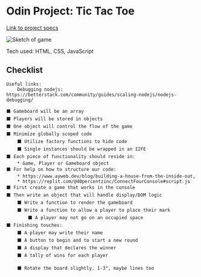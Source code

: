 # Odin Project: Tic Tac Toe

[Link to project specs](https://www.theodinproject.com/lessons/javascript-tic-tac-toe)

![Sketch of
game](https://github.com/kslau07/tictactoe/blob/main/tictactoe_sketch.png?raw=true)

Tech used: HTML, CSS, JavaScript

## Checklist

    Useful links:
        Debugging nodejs: https://betterstack.com/community/guides/scaling-nodejs/nodejs-debugging/

    ⬛ Gameboard will be an array
    ⬛ Players will be stored in objects
    ⬛ One object will control the flow of the game
    ⬛ Minimize globally scoped code
        ⬛ Utilize factory functions to hide code
        ⬛ Single instances should be wrapped in an IIFE
    ⬛ Each piece of functionality should reside in:
        * Game, Player or Gameboard object
    ⬛ For help on how to structure our code:
        * https://www.ayweb.dev/blog/building-a-house-from-the-inside-out,
        * https://replit.com/@40percentzinc/ConnectFourConsole#script.js
    ⬛ First create a game that works in the console
    ⬛ Then write an object that will handle display/DOM logic
        ⬛ Write a function to render the gameboard
        ⬛ Write a function to allow a player to place their mark
            ⬛ A player may not go on an occupied space
    ⬛ Finishing touches:
        ⬛ A player may write their name
        ⬛ A button to begin and to start a new round
        ⬛ A display that declares the winner
        ⬛ A tally of wins for each player

        ⬛ Rotate the board slightly, 1-3°, maybe lines too
        

